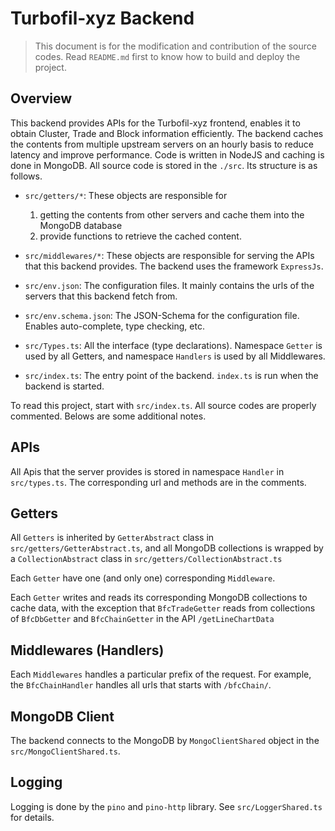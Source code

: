 # Turbofil-xyz Backend

> This document is for the modification and contribution of the source codes. Read `README.md` first to know how to build and deploy the project.

## Overview

This backend provides APIs for the Turbofil-xyz frontend, enables it to obtain Cluster, Trade and Block information efficiently. The backend caches the contents from multiple upstream servers on an hourly basis to reduce latency and improve performance. Code is written in NodeJS and caching is done in MongoDB. All source code is stored in the `./src`. Its structure is as follows.


* `src/getters/*`: These objects are responsible for
  1. getting the contents from other servers and cache them into the MongoDB database
  2. provide functions to retrieve the cached content.

* `src/middlewares/*`: These objects are responsible for serving the APIs that this backend provides. The backend uses the framework `ExpressJs`.
  
* `src/env.json`: The configuration files. It mainly contains the urls of the servers that this backend fetch from.
  
* `src/env.schema.json`: The JSON-Schema for the configuration file. Enables auto-complete, type checking, etc.
  
* `src/Types.ts`: All the interface (type declarations). Namespace `Getter` is used by all Getters, and namespace `Handlers` is used by all Middlewares.
  
* `src/index.ts`: The entry point of the backend. `index.ts` is run when the backend is started.

To read this project, start with `src/index.ts`. All source codes are properly commented. Belows are some additional notes.

## APIs

All Apis that the server provides is stored in namespace `Handler` in `src/types.ts`. The corresponding url and methods are in the comments.

## Getters

All `Getters` is inherited by `GetterAbstract` class in `src/getters/GetterAbstract.ts`, and all MongoDB collections is wrapped by a `CollectionAbstract` class in `src/getters/CollectionAbstract.ts`

Each `Getter` have one (and only one) corresponding `Middleware`.

Each `Getter` writes and reads its corresponding MongoDB collections to cache data, with the exception that `BfcTradeGetter` reads from collections of `BfcDbGetter` and `BfcChainGetter` in the API `/getLineChartData`

## Middlewares (Handlers)

Each `Middlewares` handles a particular prefix of the request. For example, the `BfcChainHandler` handles all urls that starts with `/bfcChain/`.

## MongoDB Client

The backend connects to the MongoDB by `MongoClientShared` object in the `src/MongoClientShared.ts`.

## Logging

Logging is done by the `pino` and `pino-http` library. See `src/LoggerShared.ts` for details.